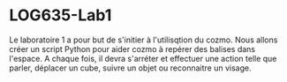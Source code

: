 # LOG635-Lab1
Le laboratoire 1 a pour but de s'initier à l'utilisqtion du cozmo.
Nous allons créer un script Python pour aider cozmo à repérer des balises dans l'espace.
A chaque fois, il devra s'arréter et effectuer une action telle que parler, déplacer un cube, suivre un objet ou reconnaitre un visage.
